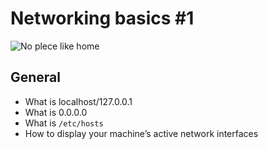 # Networking basics #1

![No plece like home](https://s3.amazonaws.com/intranet-projects-files/holbertonschool-sysadmin_devops/285/s7kpNYq.png)

## General

* What is localhost/127.0.0.1
* What is 0.0.0.0
* What is ```/etc/hosts```
* How to display your machine’s active network interfaces
